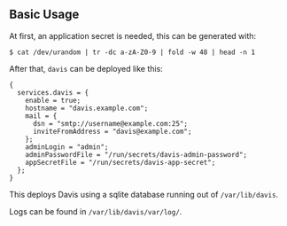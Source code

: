 ## Basic Usage

At first, an application secret is needed, this can be generated with:

```programlisting
$ cat /dev/urandom | tr -dc a-zA-Z0-9 | fold -w 48 | head -n 1
```

After that, `davis` can be deployed like this:

```programlisting
{
  services.davis = {
    enable = true;
    hostname = "davis.example.com";
    mail = {
      dsn = "smtp://username@example.com:25";
      inviteFromAddress = "davis@example.com";
    };
    adminLogin = "admin";
    adminPasswordFile = "/run/secrets/davis-admin-password";
    appSecretFile = "/run/secrets/davis-app-secret";
  };
}
```

This deploys Davis using a sqlite database running out of `/var/lib/davis`.

Logs can be found in `/var/lib/davis/var/log/`.
